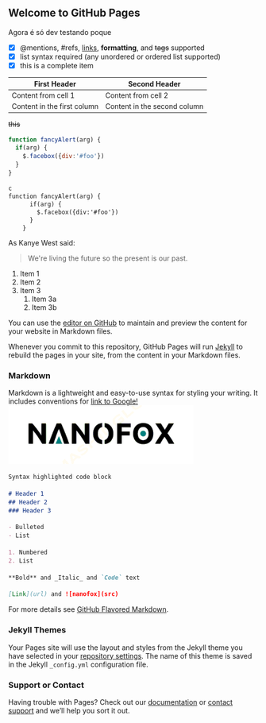 ## Welcome to GitHub Pages

Agora é só dev
testando 
poque 

- [x] @mentions, #refs, [links](), **formatting**, and <del>tags</del> supported
- [x] list syntax required (any unordered or ordered list supported)
- [x] this is a complete item

First Header | Second Header
------------ | -------------
Content from cell 1 | Content from cell 2
Content in the first column | Content in the second column

~~this~~

```javascript
function fancyAlert(arg) {
  if(arg) {
    $.facebox({div:'#foo'})
  }
}
```

```
c
function fancyAlert(arg) {
      if(arg) {
        $.facebox({div:'#foo'})
      }
    }
 ```
 
 As Kanye West said:

> We're living the future so
> the present is our past.

1. Item 1
1. Item 2
1. Item 3
   1. Item 3a
   1. Item 3b


You can use the [editor on GitHub](https://github.com/edsonjeske/website/edit/master/README.md) to maintain and preview the content for your website in Markdown files.

Whenever you commit to this repository, GitHub Pages will run [Jekyll](https://jekyllrb.com/) to rebuild the pages in your site, from the content in your Markdown files.

### Markdown

Markdown is a lightweight and easy-to-use syntax for styling your writing. It includes conventions for
[link to Google!](http://www.gridya.com.br)
![](/Imagens/nano.bmp)

```markdown
Syntax highlighted code block

# Header 1
## Header 2
### Header 3

- Bulleted
- List

1. Numbered
2. List

**Bold** and _Italic_ and `Code` text

[Link](url) and ![nanofox](src)
```

For more details see [GitHub Flavored Markdown](https://guides.github.com/features/mastering-markdown/).

### Jekyll Themes

Your Pages site will use the layout and styles from the Jekyll theme you have selected in your [repository settings](https://github.com/edsonjeske/website/settings). The name of this theme is saved in the Jekyll `_config.yml` configuration file.

### Support or Contact

Having trouble with Pages? Check out our [documentation](https://help.github.com/categories/github-pages-basics/) or [contact support](https://github.com/contact) and we’ll help you sort it out.
